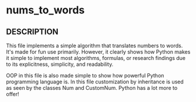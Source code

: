 # nums_to_words

DESCRIPTION
------------
This file implements a simple algorithm that translates numbers to words. It's made for fun use primarily. However, it clearly shows how Python makes it simple to implement most algorithms, formulas, or research findings due to its explicitness, simplicity, and readability.

OOP in this file is also made simple to show how powerful Python programming language is. In this file customization by inheritance is used as seen by the classes Num and CustomNum. Python has a lot more to offer!
